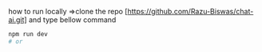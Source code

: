 how to run locally =>clone the repo [https://github.com/Razu-Biswas/chat-ai.git] and type bellow command

```bash
npm run dev
# or

```
